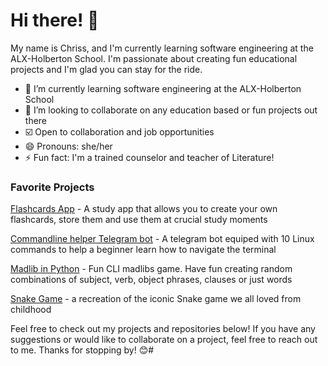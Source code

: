 # Hi there! 👋

My name is Chriss, and I'm currently learning software engineering at the ALX-Holberton School. I'm passionate about creating fun educational projects and I'm glad you can stay for the ride.

- 🔭 I’m currently learning software engineering at the ALX-Holberton School
- 👯 I’m looking to collaborate on any education based or fun projects out there
- ☑️ Open to collaboration and job opportunities
- 😄 Pronouns: she/her
- ⚡ Fun fact: I'm a trained counselor and teacher of Literature!


### Favorite Projects

[Flashcards App](https://github.com/chriss1525/FlipDeck) - A study app that allows you to create your own flashcards, store them and use them at crucial study moments


[Commandline helper Telegram bot](https://github.com/chriss1525/Commandline_Guru) - A telegram bot equiped with 10 Linux commands to help a beginner learn how to navigate the terminal


[Madlib in Python](https://github.com/chriss1525/Madlib2) - Fun CLI madlibs game. Have fun creating random combinations of subject, verb, object phrases, clauses or just words


[Snake Game](https://github.com/chriss1525/Snake_Game) - a recreation of the iconic Snake game we all loved from childhood


Feel free to check out my projects and repositories below! If you have any suggestions or would like to collaborate on a project, feel free to reach out to me. Thanks for stopping by! 😊#
